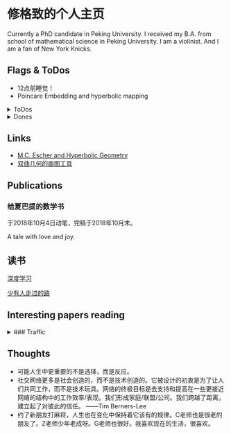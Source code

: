 # 修格致的个人主页

Currently a PhD candidate in Peking University. I received my B.A. from school of mathematical science in Peking University. I am a violinist. And I am a fan of New York Knicks. 

## Flags & ToDos

- 12点前睡觉！
- Poincare Embedding and hyperbolic mapping
<details>
<summary>ToDos</summary>

HyperGCN paper
</details>

<details>
<summary>Dones</summary>

Nothing!
</details>


## Links

- [M.C. Escher and Hyperbolic Geometry](http://pi.math.cornell.edu/~mec/Winter2009/Mihai/index.html)
- [双曲几何的画图工具](https://www.geogebra.org/m/R5e9AggU)

## Publications

### 给夏巴提的数学书

于2018年10月4日动笔，完稿于2018年10月末。

A tale with love and joy.

## 读书

[深度学习](http://www.deeplearningbook.org/)

[少有人走过的路](https://item.jd.com/12238283.html)

## Interesting papers reading

<details>
<summary>### Traffic</summary>

- [Switch between critical percolation modes in city traffic dynamics](https://www.pnas.org/content/116/1/23)
</details>




## Thoughts

- 可能人生中更重要的不是选择，而是反应。
- 社交网络更多是社会创造的，而不是技术创造的。它被设计的初衷是为了让人们共同工作，而不是技术玩具。网络的终极目标是去支持和提高在一些更接近网络的结构中的工作效率/表现。我们形成家庭/联盟/公司。我们跨越了距离，建立起了对彼此的信任。   ——Tim Berners-Lee
- 约了新朋友打麻将，人生也在变化中保持着它该有的规律。C老师也是很老的朋友了。Z老师少年老成呀。G老师也很好。我喜欢现在的生活，很喜欢。

